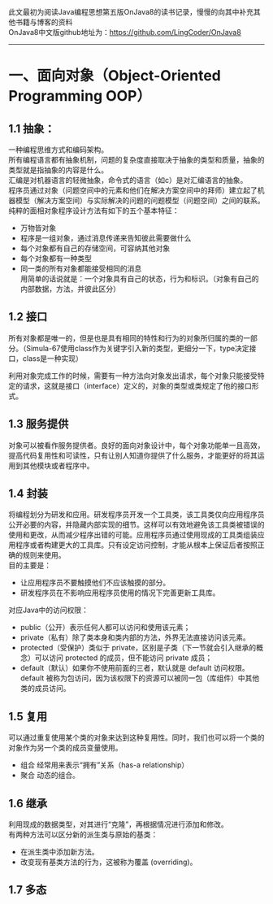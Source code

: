 此文最初为阅读Java编程思想第五版OnJava8的读书记录，慢慢的向其中补充其他书籍与博客的资料  
OnJava8中文版github地址为：https://github.com/LingCoder/OnJava8
______  
一、面向对象（Object-Oriented Programming OOP）
=  
1.1 抽象：
-  
一种编程思维方式和编码架构。  
所有编程语言都有抽象机制，问题的复杂度直接取决于抽象的类型和质量，抽象的类型就是指抽象的内容是什么。  
汇编是对机器语言的轻微抽象，命令式的语言（如c）是对汇编语言的抽象。  
程序员通过对象（问题空间中的元素和他们在解决方案空间中的拜师）建立起了机器模型（解决方案空间）与实际解决的问题的问题模型（问题空间）之间的联系。  
纯粹的面相对象程序设计方法有如下的五个基本特征：  
* 万物皆对象  
* 程序是一组对象，通过消息传递来告知彼此需要做什么  
* 每个对象都有自己的存储空间，可容纳其他对象　　
* 每个对象都有一种类型
* 同一类的所有对象都能接受相同的消息  
用简单的话说就是：一个对象具有自己的状态，行为和标识。（对象有自己的内部数据，方法，并彼此区分）

1.2 接口  
-  
所有对象都是唯一的，但是也是具有相同的特性和行为的对象所归属的类的一部分。（Simula-67使用class作为关键字引入新的类型，更细分一下，type决定接口，class是一种实现）  

利用对象完成工作的时候，需要有一种方法向对象发出请求，每个对象只能接受特定的请求，这就是接口（interface）定义的，对象的类型或类规定了他的接口形式。  

1.3 服务提供
-  
对象可以被看作服务提供者。良好的面向对象设计中，每个对象功能单一且高效，提高代码复用性和可读性，只有让别人知道你提供了什么服务，才能更好的将其运用到其他模块或者程序中。  

1.4 封装
-  
将编程划分为研发和应用。研发程序员开发一个工具类，该工具类仅向应用程序员公开必要的内容，并隐藏内部实现的细节。这样可以有效地避免该工具类被错误的使用和更改，从而减少程序出错的可能。应用程序员通过使用现成的工具类组装应用程序或者构建更大的工具库。只有设定访问控制，才能从根本上保证后者按照正确的规则来使用。  
目的主要是：  
* 让应用程序员不要触摸他们不应该触摸的部分。  
* 研发程序员在不影响应用程序员使用的情况下完善更新工具库。  

对应Java中的访问权限：
* public（公开）表示任何人都可以访问和使用该元素；  
* private（私有）除了类本身和类内部的方法，外界无法直接访问该元素。  
* protected（受保护）类似于 private，区别是子类（下一节就会引入继承的概念）可以访问 protected 的成员，但不能访问 private 成员；  
* default（默认）如果你不使用前面的三者，默认就是 default 访问权限。default 被称为包访问，因为该权限下的资源可以被同一包（库组件）中其他类的成员访问。

1.5 复用
-  
可以通过重复使用某个类的对象来达到这种复用性。同时，我们也可以将一个类的对象作为另一个类的成员变量使用。  
* 组合 经常用来表示“拥有”关系（has-a relationship）
* 聚合 动态的组合。  


1.6 继承  
-  
利用现成的数据类型，对其进行“克隆”，再根据情况进行添加和修改。  
有两种方法可以区分新的派生类与原始的基类：
* 在派生类中添加新方法。  
* 改变现有基类方法的行为，这被称为覆盖 (overriding)。

1.7 多态  
-  

